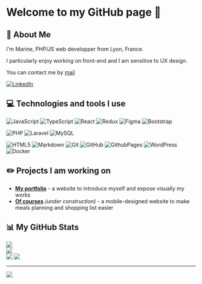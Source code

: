 # Welcome to my GitHub page 👋

## 💫 About Me
I'm Marine, PHP/JS web developper from Lyon, France.

I particularly enjoy working on front-end and I am sensitive to UX design.

You can contact me by <a href="mailto:marine.montaru@gmail.com">mail</a>

[![LinkedIn](https://img.shields.io/badge/LinkedIn-%230077B5.svg?logo=linkedin&logoColor=white)](https://linkedin.com/in/https://www.linkedin.com/in/marine-montaru/) 


## 💻 Technologies and tools I use
![JavaScript](https://img.shields.io/badge/javascript-%23323330.svg?style=flat&logo=javascript&logoColor=%23F7DF1E)
![TypeScript](https://img.shields.io/badge/typescript-%23007ACC.svg?style=flat&logo=typescript&logoColor=white) 
![React](https://img.shields.io/badge/react-%2320232a.svg?style=flat&logo=react&logoColor=%2361DAFB) 
![Redux](https://img.shields.io/badge/redux-%23593d88.svg?style=flat&logo=redux&logoColor=white) 
![Figma](https://img.shields.io/badge/figma-%23F24E1E.svg?style=flat&logo=figma&logoColor=white) 
![Bootstrap](https://img.shields.io/badge/bootstrap-%238511FA.svg?style=flat&logo=bootstrap&logoColor=white) 

![PHP](https://img.shields.io/badge/php-%23777BB4.svg?style=flat&logo=php&logoColor=white) 
![Laravel](https://img.shields.io/badge/laravel-%23FF2D20.svg?style=flat&logo=laravel&logoColor=white) 
![MySQL](https://img.shields.io/badge/mysql-%2300000f.svg?style=flat&logo=mysql&logoColor=white) 

![HTML5](https://img.shields.io/badge/html5-%23E34F26.svg?style=flat&logo=html5&logoColor=white) 
![Markdown](https://img.shields.io/badge/markdown-%23000000.svg?style=flat&logo=markdown&logoColor=white) 
![Git](https://img.shields.io/badge/git-F05032?style=flat&logo=git&logoColor=white) 
![GitHub](https://img.shields.io/badge/github-181717?style=flat&logo=github&logoColor=white) 
![GithubPages](https://img.shields.io/badge/github%20pages-121013?style=flat&logo=github&logoColor=white) 
![WordPress](https://img.shields.io/badge/WordPress-%23117AC9.svg?style=flat&logo=WordPress&logoColor=white) 
![Docker](https://img.shields.io/badge/docker-%230db7ed.svg?style=flat&logo=docker&logoColor=white)


## ✏️ Projects I am working on
<ul>
  <li><a href="https://github.com/MarineMontaru/my-portfolio"><strong>My portfolio</strong></a> - a website to introduce myself and expose visually my works</li>
  <li><a href="https://github.com/MarineMontaru/of-courses"><strong>Of courses</strong></a> <em>(under construction)</em> - a mobile-designed website to make meals planning and shopping list easier</li>
</ul>


## 📊 My GitHub Stats
![](https://github-readme-stats.vercel.app/api?username=MarineMontaru&theme=monokai&hide_border=false&include_all_commits=false&count_private=false)<br/>
![](https://github-readme-streak-stats.herokuapp.com/?user=MarineMontaru&theme=monokai&hide_border=false)<br/>
![](https://github-readme-stats.vercel.app/api/top-langs/?username=MarineMontaru&theme=monokai&hide_border=false&include_all_commits=false&count_private=false&layout=compact)
![](https://github-profile-trophy.vercel.app/?username=MarineMontaru&theme=monokai&no-frame=true&no-bg=false&margin-w=4)

---
[![](https://visitcount.itsvg.in/api?id=MarineMontaru&icon=undefined&color=0)](https://visitcount.itsvg.in)

<!-- Proudly created with GPRM ( https://gprm.itsvg.in ) -->
